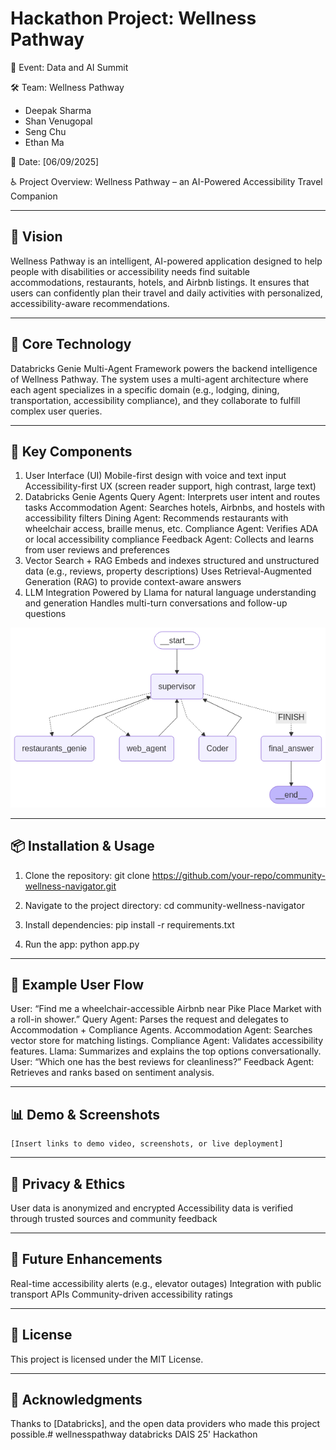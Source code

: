 
# Hackathon Project: Wellness Pathway



📅 Event: Data and AI Summit

🛠️ Team: Wellness Pathway
   - Deepak Sharma
   - Shan Venugopal
   - Seng Chu
   - Ethan Ma


📍 Date: [06/09/2025]

♿ Project Overview: Wellness Pathway – an AI-Powered Accessibility Travel Companion

---------------------------
🌟 Vision
---------------------------
Wellness Pathway is an intelligent, AI-powered application designed to help people with disabilities or accessibility needs find suitable accommodations, restaurants, hotels, and Airbnb listings. It ensures that users can confidently plan their travel and daily activities with personalized, accessibility-aware recommendations.

---------------------------
🧠 Core Technology
---------------------------
Databricks Genie Multi-Agent Framework powers the backend intelligence of Wellness Pathway. The system uses a multi-agent architecture where each agent specializes in a specific domain (e.g., lodging, dining, transportation, accessibility compliance), and they collaborate to fulfill complex user queries.


---------------------------
🧩 Key Components
---------------------------
1. User Interface (UI)
Mobile-first design with voice and text input
Accessibility-first UX (screen reader support, high contrast, large text)
2. Databricks Genie Agents
Query Agent: Interprets user intent and routes tasks
Accommodation Agent: Searches hotels, Airbnbs, and hostels with accessibility filters
Dining Agent: Recommends restaurants with wheelchair access, braille menus, etc.
Compliance Agent: Verifies ADA or local accessibility compliance
Feedback Agent: Collects and learns from user reviews and preferences
3. Vector Search + RAG
Embeds and indexes structured and unstructured data (e.g., reviews, property descriptions)
Uses Retrieval-Augmented Generation (RAG) to provide context-aware answers
4. LLM Integration
Powered by Llama for natural language understanding and generation
Handles multi-turn conversations and follow-up questions

![Langraph Diagram](resources/assets/img/langraph.png)

---------------------------
📦 Installation & Usage
---------------------------
1. Clone the repository:
   git clone https://github.com/your-repo/community-wellness-navigator.git

2. Navigate to the project directory:
   cd community-wellness-navigator

3. Install dependencies:
   pip install -r requirements.txt

4. Run the app:
   python app.py

---------------------------
🔄 Example User Flow
---------------------------
User: “Find me a wheelchair-accessible Airbnb near Pike Place Market with a roll-in shower.”
Query Agent: Parses the request and delegates to Accommodation + Compliance Agents.
Accommodation Agent: Searches vector store for matching listings.
Compliance Agent: Validates accessibility features.
Llama: Summarizes and explains the top options conversationally.
User: “Which one has the best reviews for cleanliness?”
Feedback Agent: Retrieves and ranks based on sentiment analysis.


---------------------------
📊 Demo & Screenshots
---------------------------
```TODO
[Insert links to demo video, screenshots, or live deployment] 
```

---------------------------
🔐 Privacy & Ethics
---------------------------
User data is anonymized and encrypted
Accessibility data is verified through trusted sources and community feedback

---------------------------
🚀 Future Enhancements
---------------------------
Real-time accessibility alerts (e.g., elevator outages)
Integration with public transport APIs
Community-driven accessibility ratings


---------------------------
📄 License
---------------------------
This project is licensed under the MIT License.

---------------------------
🙌 Acknowledgments
---------------------------
Thanks to [Databricks], and the open data providers who made this project possible.# wellnesspathway
databricks DAIS 25' Hackathon
